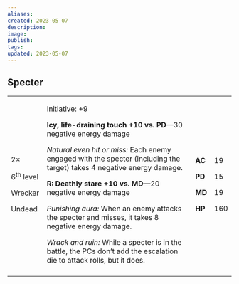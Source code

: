 ```yaml
---
aliases: 
created: 2023-05-07
description: 
image: 
publish: 
tags: 
updated: 2023-05-07
---
```


## Specter

<table>
<colgroup>
<col style="width: 16%" />
<col style="width: 71%" />
<col style="width: 5%" />
<col style="width: 6%" />
</colgroup>
<tbody>
<tr class="odd">
<td><p>2×</p>
<p>6<sup>th</sup> level</p>
<p>Wrecker</p>
<p>Undead</p></td>
<td><p>Initiative: +9</p>
<p><strong>Icy, life-draining touch +10 vs. PD</strong>—30 negative
energy damage</p>
<p><em>Natural even hit or miss:</em> Each enemy engaged with the
specter (including the target) takes 4 negative energy damage.</p>
<p><strong>R: Deathly stare +10 vs. MD</strong>—20 negative energy
damage</p>
<p><em>Punishing aura:</em> When an enemy attacks the specter and
misses, it takes 8 negative energy damage.</p>
<p><em>Wrack and ruin:</em> While a specter is in the battle, the PCs
don’t add the escalation die to attack rolls, but it does.</p></td>
<td><p><strong>AC</strong></p>
<p><strong>PD</strong></p>
<p><strong>MD</strong></p>
<p><strong>HP</strong></p></td>
<td><p>19</p>
<p>15</p>
<p>19</p>
<p>160</p></td>
</tr>
<tr class="even">
<td></td>
<td></td>
<td></td>
<td></td>
</tr>
</tbody>
</table>

